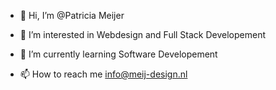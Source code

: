 - 👋 Hi, I’m @Patricia Meijer
- 👀 I’m interested in Webdesign and Full Stack Developement
- 🌱 I’m currently learning Software Developement

- 📫 How to reach me info@meij-design.nl

<!---
Patricia-git/Patricia-git is a ✨ special ✨ repository because its `README.md` (this file) appears on your GitHub profile.
You can click the Preview link to take a look at your changes.
--->
